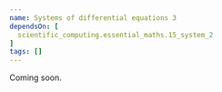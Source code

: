 ```yaml
---
name: Systems of differential equations 3
dependsOn: [
  scientific_computing.essential_maths.15_system_2
]
tags: []
---
```


Coming soon.
